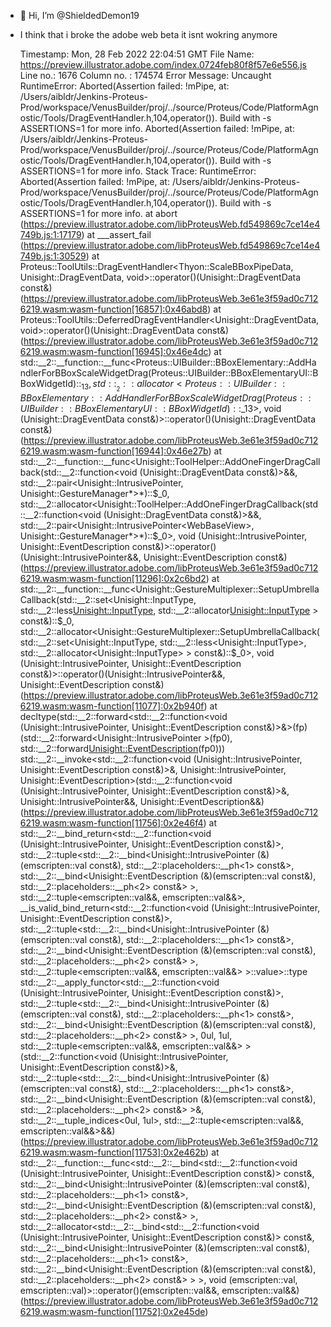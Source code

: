 - 👋 Hi, I’m @ShieldedDemon19
- I think that i broke the adobe web beta it isnt wokring anymore 


    Timestamp: Mon, 28 Feb 2022 22:04:51 GMT
    File Name: https://preview.illustrator.adobe.com/index.0724feb80f8f57e6e556.js
    Line no.: 1676
    Column no. : 174574
    Error Message: Uncaught RuntimeError: Aborted(Assertion failed: !mPipe, at: /Users/aibldr/Jenkins-Proteus-Prod/workspace/VenusBuilder/proj/../source/Proteus/Code/PlatformAgnostic/Tools/DragEventHandler.h,104,operator()). Build with -s ASSERTIONS=1 for more info. 
    Aborted(Assertion failed: !mPipe, at: /Users/aibldr/Jenkins-Proteus-Prod/workspace/VenusBuilder/proj/../source/Proteus/Code/PlatformAgnostic/Tools/DragEventHandler.h,104,operator()). Build with -s ASSERTIONS=1 for more info.
    Stack Trace: RuntimeError: Aborted(Assertion failed: !mPipe, at: /Users/aibldr/Jenkins-Proteus-Prod/workspace/VenusBuilder/proj/../source/Proteus/Code/PlatformAgnostic/Tools/DragEventHandler.h,104,operator()). Build with -s ASSERTIONS=1 for more info.
    at abort (https://preview.illustrator.adobe.com/libProteusWeb.fd549869c7ce14e4749b.js:1:17179)
    at ___assert_fail (https://preview.illustrator.adobe.com/libProteusWeb.fd549869c7ce14e4749b.js:1:30529)
    at Proteus::ToolUtils::DragEventHandler<Thyon::ScaleBBoxPipeData, Unisight::DragEventData, void>::operator()(Unisight::DragEventData const&) (https://preview.illustrator.adobe.com/libProteusWeb.3e61e3f59ad0c7126219.wasm:wasm-function[16857]:0x46abd8)
    at Proteus::ToolUtils::DeferredDragEventHandler<Unisight::DragEventData, void>::operator()(Unisight::DragEventData const&) (https://preview.illustrator.adobe.com/libProteusWeb.3e61e3f59ad0c7126219.wasm:wasm-function[16945]:0x46e4dc)
    at std::__2::__function::__func<Proteus::UIBuilder::BBoxElementary::AddHandlerForBBoxScaleWidgetDrag(Proteus::UIBuilder::BBoxElementaryUI::BBoxWidgetId)::$_13, std::__2::allocator<Proteus::UIBuilder::BBoxElementary::AddHandlerForBBoxScaleWidgetDrag(Proteus::UIBuilder::BBoxElementaryUI::BBoxWidgetId)::$_13>, void (Unisight::DragEventData const&)>::operator()(Unisight::DragEventData const&) (https://preview.illustrator.adobe.com/libProteusWeb.3e61e3f59ad0c7126219.wasm:wasm-function[16944]:0x46e27b)
    at std::__2::__function::__func<Unisight::ToolHelper::AddOneFingerDragCallback(std::__2::function<void (Unisight::DragEventData const&)>&&, std::__2::pair<Unisight::IntrusivePointer<WebBaseView>, Unisight::GestureManager*>*)::$_0, std::__2::allocator<Unisight::ToolHelper::AddOneFingerDragCallback(std::__2::function<void (Unisight::DragEventData const&)>&&, std::__2::pair<Unisight::IntrusivePointer<WebBaseView>, Unisight::GestureManager*>*)::$_0>, void (Unisight::IntrusivePointer<WebBaseView>, Unisight::EventDescription const&)>::operator()(Unisight::IntrusivePointer<WebBaseView>&&, Unisight::EventDescription const&) (https://preview.illustrator.adobe.com/libProteusWeb.3e61e3f59ad0c7126219.wasm:wasm-function[11296]:0x2c6bd2)
    at std::__2::__function::__func<Unisight::GestureMultiplexer::SetupUmbrellaCallback(std::__2::set<Unisight::InputType, std::__2::less<Unisight::InputType>, std::__2::allocator<Unisight::InputType> > const&)::$_0, std::__2::allocator<Unisight::GestureMultiplexer::SetupUmbrellaCallback(std::__2::set<Unisight::InputType, std::__2::less<Unisight::InputType>, std::__2::allocator<Unisight::InputType> > const&)::$_0>, void (Unisight::IntrusivePointer<WebBaseView>, Unisight::EventDescription const&)>::operator()(Unisight::IntrusivePointer<WebBaseView>&&, Unisight::EventDescription const&) (https://preview.illustrator.adobe.com/libProteusWeb.3e61e3f59ad0c7126219.wasm:wasm-function[11077]:0x2b940f)
    at decltype(std::__2::forward<std::__2::function<void (Unisight::IntrusivePointer<WebBaseView>, Unisight::EventDescription const&)>&>(fp)(std::__2::forward<Unisight::IntrusivePointer<WebBaseView> >(fp0), std::__2::forward<Unisight::EventDescription>(fp0))) std::__2::__invoke<std::__2::function<void (Unisight::IntrusivePointer<WebBaseView>, Unisight::EventDescription const&)>&, Unisight::IntrusivePointer<WebBaseView>, Unisight::EventDescription>(std::__2::function<void (Unisight::IntrusivePointer<WebBaseView>, Unisight::EventDescription const&)>&, Unisight::IntrusivePointer<WebBaseView>&&, Unisight::EventDescription&&) (https://preview.illustrator.adobe.com/libProteusWeb.3e61e3f59ad0c7126219.wasm:wasm-function[11756]:0x2e46f4)
    at std::__2::__bind_return<std::__2::function<void (Unisight::IntrusivePointer<WebBaseView>, Unisight::EventDescription const&)>, std::__2::tuple<std::__2::__bind<Unisight::IntrusivePointer<WebBaseView> (&)(emscripten::val const&), std::__2::placeholders::__ph<1> const&>, std::__2::__bind<Unisight::EventDescription (&)(emscripten::val const&), std::__2::placeholders::__ph<2> const&> >, std::__2::tuple<emscripten::val&&, emscripten::val&&>, __is_valid_bind_return<std::__2::function<void (Unisight::IntrusivePointer<WebBaseView>, Unisight::EventDescription const&)>, std::__2::tuple<std::__2::__bind<Unisight::IntrusivePointer<WebBaseView> (&)(emscripten::val const&), std::__2::placeholders::__ph<1> const&>, std::__2::__bind<Unisight::EventDescription (&)(emscripten::val const&), std::__2::placeholders::__ph<2> const&> >, std::__2::tuple<emscripten::val&&, emscripten::val&&> >::value>::type std::__2::__apply_functor<std::__2::function<void (Unisight::IntrusivePointer<WebBaseView>, Unisight::EventDescription const&)>, std::__2::tuple<std::__2::__bind<Unisight::IntrusivePointer<WebBaseView> (&)(emscripten::val const&), std::__2::placeholders::__ph<1> const&>, std::__2::__bind<Unisight::EventDescription (&)(emscripten::val const&), std::__2::placeholders::__ph<2> const&> >, 0ul, 1ul, std::__2::tuple<emscripten::val&&, emscripten::val&&> >(std::__2::function<void (Unisight::IntrusivePointer<WebBaseView>, Unisight::EventDescription const&)>&, std::__2::tuple<std::__2::__bind<Unisight::IntrusivePointer<WebBaseView> (&)(emscripten::val const&), std::__2::placeholders::__ph<1> const&>, std::__2::__bind<Unisight::EventDescription (&)(emscripten::val const&), std::__2::placeholders::__ph<2> const&> >&, std::__2::__tuple_indices<0ul, 1ul>, std::__2::tuple<emscripten::val&&, emscripten::val&&>&&) (https://preview.illustrator.adobe.com/libProteusWeb.3e61e3f59ad0c7126219.wasm:wasm-function[11753]:0x2e462b)
    at std::__2::__function::__func<std::__2::__bind<std::__2::function<void (Unisight::IntrusivePointer<WebBaseView>, Unisight::EventDescription const&)> const&, std::__2::__bind<Unisight::IntrusivePointer<WebBaseView> (&)(emscripten::val const&), std::__2::placeholders::__ph<1> const&>, std::__2::__bind<Unisight::EventDescription (&)(emscripten::val const&), std::__2::placeholders::__ph<2> const&> >, std::__2::allocator<std::__2::__bind<std::__2::function<void (Unisight::IntrusivePointer<WebBaseView>, Unisight::EventDescription const&)> const&, std::__2::__bind<Unisight::IntrusivePointer<WebBaseView> (&)(emscripten::val const&), std::__2::placeholders::__ph<1> const&>, std::__2::__bind<Unisight::EventDescription (&)(emscripten::val const&), std::__2::placeholders::__ph<2> const&> > >, void (emscripten::val, emscripten::val)>::operator()(emscripten::val&&, emscripten::val&&) (https://preview.illustrator.adobe.com/libProteusWeb.3e61e3f59ad0c7126219.wasm:wasm-function[11752]:0x2e45de)
    
